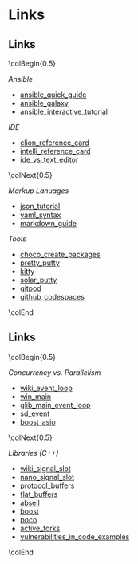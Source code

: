 Links
=====


Links
-----

\colBegin{0.5}

*Ansible*

[ansible_quick_guide]: https://www.tutorialspoint.com/ansible/ansible_quick_guide.htm
[ansible_galaxy]: https://galaxy.ansible.com/
[ansible_interactive_tutorial]: https://github.com/turkenh/ansible-interactive-tutorial

* [ansible_quick_guide]
* [ansible_galaxy]
* [ansible_interactive_tutorial]

*IDE*

[clion_reference_card]: https://resources.jetbrains.com/storage/products/clion/docs/CLion_ReferenceCard.pdf
[intelli_reference_card]: https://resources.jetbrains.com/storage/products/intellij-idea/docs/IntelliJIDEA_ReferenceCard.pdf
[ide_vs_text_editor]: https://www.youtube.com/watch?v=sgMvuEek4kM

* [clion_reference_card]
* [intelli_reference_card]
* [ide_vs_text_editor]

\colNext{0.5}

*Markup Lanuages*

[json_tutorial]: https://www.guru99.com/json-tutorial-example.html
[yaml_syntax]: https://docs.ansible.com/ansible/latest/reference_appendices/YAMLSyntax.html
[markdown_guide]: https://www.markdownguide.org/basic-syntax/

* [json_tutorial]
* [yaml_syntax]
* [markdown_guide]

*Tools*

[choco_create_packages]: https://docs.chocolatey.org/en-us/create/create-packages

[pretty_putty]: https://github.com/jacektrocinski/pretty-putty
[kitty]: http://www.9bis.net/kitty/#!index.md
[solar_putty]: https://www.solarwinds.com/free-tools/solar-putty

[gitpod]: https://www.gitpod.io/
[github_codespaces]: https://github.com/features/codespaces

* [choco_create_packages]
* [pretty_putty]
* [kitty]
* [solar_putty]
* [gitpod]
* [github_codespaces]

\colEnd


Links
-----

\colBegin{0.5}

*Concurrency vs. Parallelism*

[wiki_event_loop]: https://en.wikipedia.org/wiki/Event_loop
[win_main]: https://docs.microsoft.com/de-ch/windows/desktop/api/winbase/nf-winbase-winmain
[glib_main_event_loop]: https://developer.gnome.org/glib/stable/glib-The-Main-Event-Loop.html
[sd_event]: http://0pointer.net/blog/introducing-sd-event.html
[boost_asio]: https://www.boost.org/doc/libs/1_86_0/doc/html/boost_asio.html

* [wiki_event_loop]
* [win_main]
* [glib_main_event_loop]
* [sd_event]
* [boost_asio]

\colNext{0.5}

*Libraries (C++)*

[wiki_signal_slot]: https://de.wikipedia.org/wiki/Signal-Slot-Konzept
[nano_signal_slot]: https://github.com/NoAvailableAlias/nano-signal-slot
[protocol_buffers]: https://developers.google.com/protocol-buffers/
[flat_buffers]: https://google.github.io/flatbuffers/
[abseil]: https://abseil.io/
[boost]: https://www.boost.org/
[poco]: https://pocoproject.org/
[active_forks]: https://github.com/techgaun/active-forks
[vulnerabilities_in_code_examples]: https://arxiv.org/ftp/arxiv/papers/1910/1910.01321.pdf

* [wiki_signal_slot]
* [nano_signal_slot]
* [protocol_buffers]
* [flat_buffers]
* [abseil]
* [boost]
* [poco]
* [active_forks]
* [vulnerabilities_in_code_examples]

\colEnd
